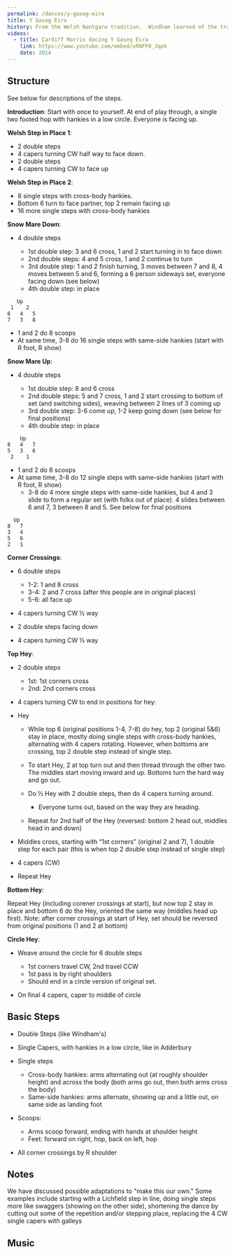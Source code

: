 ```yaml
---
permalink: /dances/y-gaseg-eira
title: Y Gaseg Eira
history: From the Welsh Nantgarw tradition.  Windham learned of the tradition and dance in 2022, and began learning the dance based on [Cardiff Morris's 2014 video](https://www.youtube.com/watch?v=xRNFF0_Jqok).  The name of the dance (which sometimes appears with "Caseg") means "The Snow Mare," which is apparently a Welsh idiom for a large snowball.  The "scooping" figures in the dance are reminiscent of creating a large snowball, and the cross-body hanky showing is reminiscent of hugging oneself in the cold.  Windham was motivated to learn Nantgarw in part because of possible connections to to Lichfield, including 8 dancer sets.  What we know about all this comes from [Cardiff Morris](http://www.cardiffmorris.org/Nantgarw.htm) and [wikipedia](https://en.wikipedia.org/wiki/Morris_dance#Morris_Dancing_in_Wales).  It is worth noting that, accordinng to Wikipedia, "There are no hard and fast rules as to which Morris sides can perform dances from a tradition, but the original Nantgarw dance, Y Gaseg Eira, is considered to be a dance for the Welsh sides."
videos:
  - title: Cardiff Morris dacing Y Gaseg Eira
    link: https://www.youtube.com/embed/xRNFF0_Jqok
    date: 2014
---
```

## Structure

See below for descriptions of the steps.

**Introduction**: Start with once to yourself.  At end of play through, a
single two footed hop with hankies in a low circle.  Everyone is facing up.

**Welsh Step in Place 1**:

  * 2 double steps
  * 4 capers turning CW half way to face down.
  * 2 double steps
  * 4 capers turning CW to face up

**Welsh Step in Place 2**:

  * 8 single steps with cross-body hankies.
  * Bottom 6 turn to face partner, top 2 remain facing up
  * 16 more single steps with cross-body hankies

**Snow Mare Down**:<br>

  * 4 double steps

    * 1st double step: 3 and 6 cross, 1 and 2 start turning in to face down
    * 2nd double steps: 4 and 5 cross, 1 and 2 continue to turn
    * 3rd double step: 1 and 2 finish turning, 3 moves between 7 and 8, 4 moves between 5 and 6, forming a 6 person sideways set, everyone facing down (see below)
    * 4th double step: in place

```
   Up
 1    2
6   4   5
7   3   8
```

  * 1 and 2 do 8 scoops
  * At same time, 3-8 do 16 single steps with same-side hankies (start with R foot, R show)

**Snow Mare Up**:

  * 4 double steps

    * 1st double step: 8 and 6 cross
    * 2nd double steps: 5 and 7 cross, 1 and 2 start crossing to bottom of set (and switching sides), weaving between 2 lines of 3 coming up
    * 3rd double step: 3-6 come up, 1-2 keep going down (see below for final positions)
    * 4th double step: in place

```
    Up
8   4   7
5   3   6
 2    1
````
  * 1 and 2 do 8 scoops
  * At same time, 3-8 do 12 single steps with same-side hankies (start with R foot, R show)
    * 3-8 do 4 more single steps with same-side hankies, but 4 and 3 slide to form a regular set (with folks out of place).  4 slides between 6 and 7, 3 between 8 and 5.  See below for final positions

```
  Up
8   7
3   4
5   6
2   1
```

**Corner Crossings**:

  * 6 double steps

    * 1-2: 1 and 8 cross
    * 3-4: 2 and 7 cross (after this people are in original places)
    * 5-6: all face up

  * 4 capers turning CW ½ way
  * 2 double steps facing down
  * 4 capers turning CW ½ way

**Top Hey**:

  * 2 double steps

      * 1st: 1st corners cross
      * 2nd: 2nd corners cross

  * 4 capers turning CW to end in positions for hey:

  * Hey

      * While top 6 (original positions 1-4, 7-8) do hey, top 2 (original 5&6) stay in place, mostly doing single steps with cross-body hankies, alternating with 4 capers rotating.  However, when bottoms are crossing, top 2 double step instead of single step.
      * To start Hey, 2 at top turn out and then thread through the other two.  The middles start moving inward and up.  Bottoms turn the hard way and go out.
      * Do ½ Hey with 2 double steps, then do 4 capers turning around.

          * Everyone turns out, based on the way they are heading.

      * Repeat for 2nd half of the Hey (reversed: bottom 2 head out, middles head in and down)

  * Middles cross, starting with “1st corners” (original 2 and 7), 1 double step for each pair (this is when top 2 double step instead of single step)
  * 4 capers (CW)
  * Repeat Hey

**Bottom Hey**:

Repeat Hey (including corener crossings at start), but now top 2 stay in place and bottom 6 do the Hey, oriented the
same way (middles head up first). Note: after corner crossings at start of Hey, set should be reversed from original
positions (1 and 2 at bottom)

**Circle Hey**:

  * Weave around the circle for 6 double steps

    * 1st corners travel CW, 2nd travel CCW
    * 1st pass is by right shoulders
    * Should end in a circle version of original set.

  * On final 4 capers, caper to middle of circle


## Basic Steps

  * Double Steps (like Windham's)
  * Single Capers, with hankies in a low circle, like in Adderbury
  * Single steps

    * Cross-body hankies: arms alternating out (at roughly shoulder height) and across the body (both arms go out, then both arms cross the body)
    * Same-side hankies: arms alternate, showing up and a little out, on same side as landing foot

  * Scoops:

     * Arms scoop forward, ending with hands at shoulder height
     * Feet: forward on right, hop, back on left, hop

  * All corner crossings by R shoulder

## Notes

We have discussed possible adaptations to "make this our own."  Some examples include starting with a Lichfield step in line, doing single steps more like swaggers (showing on the other side), shortening the dance by cutting out some of the repetition and/or stepping place, replacing the 4 CW single capers with galleys

## Music
